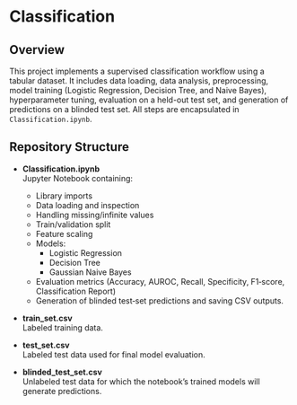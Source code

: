 # Classification

## Overview

This project implements a supervised classification workflow using a tabular dataset. It includes data loading, data analysis, preprocessing, model training (Logistic Regression, Decision Tree, and Naive Bayes), hyperparameter tuning, evaluation on a held-out test set, and generation of predictions on a blinded test set. All steps are encapsulated in `Classification.ipynb`.

## Repository Structure

- **Classification.ipynb**  
  Jupyter Notebook containing:
  - Library imports
  - Data loading and inspection
  - Handling missing/infinite values
  - Train/validation split
  - Feature scaling
  - Models:
    - Logistic Regression 
    - Decision Tree 
    - Gaussian Naive Bayes
  - Evaluation metrics (Accuracy, AUROC, Recall, Specificity, F1‐score, Classification Report)
  - Generation of blinded test‐set predictions and saving CSV outputs.

- **train_set.csv**  
  Labeled training data. 

- **test_set.csv**  
  Labeled test data used for final model evaluation.

- **blinded_test_set.csv**  
  Unlabeled test data for which the notebook’s trained models will generate predictions. 



